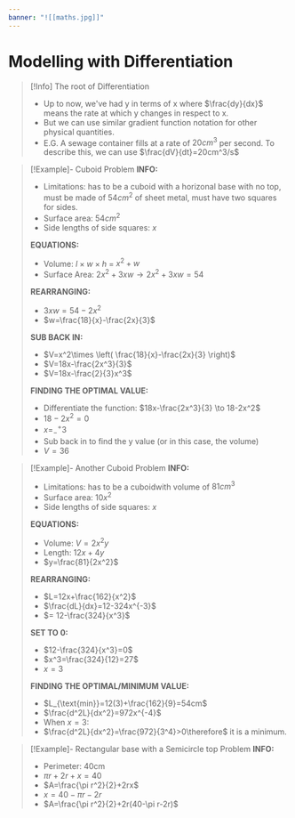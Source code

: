 ```yaml
---
banner: "![[maths.jpg]]"
---
```

# Modelling with Differentiation

> [!Info] The root of Differentiation
> - Up to now, we've had y in terms of x where $\frac{dy}{dx}$ means the rate at which y changes in respect to x.
> - But we can use similar gradient function notation for other physical quantities.
> - E.G. A sewage container fills at a rate of $20cm^3$ per second. To describe this, we can use $\frac{dV}{dt}=20cm^3/s$

> [!Example]- Cuboid Problem
> **INFO:**
> - Limitations: has to be a cuboid with a horizonal base with no top, must be made of $54cm^2$ of sheet metal, must have two squares for sides.
> - Surface area: $54cm^2$
> - Side lengths of side squares: $x$
> 
>**EQUATIONS:**
>-  Volume: $l\times w\times h$ = $x^2+w$
>- Surface Area: $2x^2+3xw \to2x^2+3xw=54$
>
>**REARRANGING:**
>- $3xw=54-2x^2$
>- $w=\frac{18}{x}-\frac{2x}{3}$
>
>**SUB BACK IN:**
>- $V=x^2\times \left( \frac{18}{x}-\frac{2x}{3} \right)$
>- $V=18x-\frac{2x^3}{3}$
>- $V=18x-\frac{2}{3}x^3$
>
>
>**FINDING THE OPTIMAL VALUE:**
>- Differentiate the function: $18x-\frac{2x^3}{3} \to 18-2x^2$
>- $18-2x^2=0$
>- $x=^+_{-}3$
>- Sub back in to find the y value (or in this case, the volume)
>- $V=36$

> [!Example]- Another Cuboid Problem
>  **INFO:**
> - Limitations: has to be a cuboidwith volume of $81cm^3$
> - Surface area: $10x^2$
> - Side lengths of side squares: $x$
> 
>**EQUATIONS:**
>-  Volume: $V=2x^2y$
>- Length: $12x+4y$
>- $y=\frac{81}{2x^2}$
>
>**REARRANGING:**
>- $L=12x+\frac{162}{x^2}$
>- $\frac{dL}{dx}=12-324x^{-3}$
>- $= 12-\frac{324}{x^3}$
>
>**SET TO 0:**
>- $12-\frac{324}{x^3}=0$
>- $x^3=\frac{324}{12}=27$
>- $x=3$
>
>**FINDING THE OPTIMAL/MINIMUM VALUE:**
>- $L_{\text{min}}=12(3)+\frac{162}{9}=54cm$
>- $\frac{d^2L}{dx^2}=972x^{-4}$
>- When $x=3$:
>- $\frac{d^2L}{dx^2}=\frac{972}{3^4}>0\therefore$ it is a minimum.

> [!Example]- Rectangular base with a Semicircle top Problem
> **INFO:**
> - Perimeter: 40cm
> - $\pi r+2r+x=40$
> - $A=\frac{\pi r^2}{2}+2rx$
> - $x=40-\pi r-2r$
> - $A=\frac{\pi r^2}{2}+2r(40-\pi r-2r)$